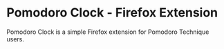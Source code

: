# Pomodoro Clock - Firefox Extension

Pomodoro Clock is a simple Firefox extension for Pomodoro Technique users.
